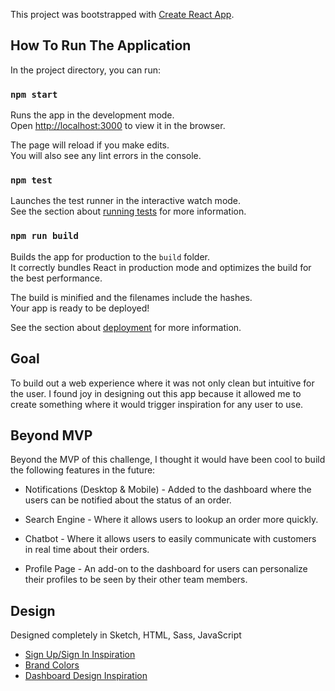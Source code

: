 This project was bootstrapped with [Create React App](https://github.com/facebook/create-react-app).

## How To Run The Application 

In the project directory, you can run:

### `npm start`

Runs the app in the development mode.<br />
Open [http://localhost:3000](http://localhost:3000) to view it in the browser.

The page will reload if you make edits.<br />
You will also see any lint errors in the console.

### `npm test`

Launches the test runner in the interactive watch mode.<br />
See the section about [running tests](https://facebook.github.io/create-react-app/docs/running-tests) for more information.

### `npm run build`

Builds the app for production to the `build` folder.<br />
It correctly bundles React in production mode and optimizes the build for the best performance.

The build is minified and the filenames include the hashes.<br />
Your app is ready to be deployed!

See the section about [deployment](https://facebook.github.io/create-react-app/docs/deployment) for more information.

## Goal

To build out a web experience where it was not only clean but intuitive for the user. I found joy in designing out this app because it allowed me to create something where it would trigger inspiration for any user to use. 


## Beyond MVP

Beyond the MVP of this challenge, I thought it would have been cool to build the following features in the future: 

* Notifications (Desktop & Mobile) - Added to the dashboard where the users can be notified about the status of an order.

* Search Engine - Where it allows users to lookup an order more quickly.  

* Chatbot - Where it allows users to easily communicate with customers in real time about their orders.

* Profile Page - An add-on to the dashboard for users can personalize their profiles to be seen by their other team members. 


## Design

Designed completely in Sketch, HTML, Sass, JavaScript
* [Sign Up/Sign In Inspiration](https://uimovement.com/design/sign-inupforgot/)
* [Brand Colors](https://brandpalettes.com/walmart-colors/)
* [Dashboard Design Inspiration](https://dribbble.com/shots/9622694-Dashboard-Design) 

